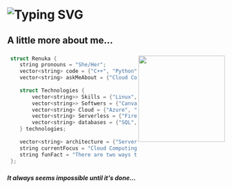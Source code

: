 <h1 <a href="https://git.io/typing-svg"><img src="https://readme-typing-svg.demolab.com?font=&size=35&pause=1000&color=39A3F7&repeat=false&random=true&width=435&lines=Hola!+I'm+Renuka" alt="Typing SVG" /></a></h2>

###

<h2 align="left">A little more about me...</h2>

###

<img align='right' src="https://media.giphy.com/media/ieyl9zmCjO4b4t6qoY/giphy.gif" width="200">

<p align="left">
 
```Cpp
 struct Renuka {
    string pronouns = "She/Her";
    vector<string> code = {"C++", "Python", "JavaScript", "Ruby"};
    vector<string> askMeAbout = {"Cloud Computing", "AI-ML", "LLM"};
    
    struct Technologies {
        vector<string>> Skills = {"Linux", "Git/GitHub", "PowerBI"};
        vector<string>> Softwers = {"Canva", "Figma"};
        vector<string> Cloud = {"Azure", "GCP", "Docker🐳"};
        vector<string> Serverless = {"Firebase", "Heroku", "Linode"};
        vector<string> databases = {"SQL", "sqlite"};
    } technologies;
    
    vector<string> architecture = {"Serverless Architecture",};
    string currentFocus = "Cloud Computing";
    string funFact = "There are two ways to write error-free programs; only the third one works";
 };
```
</p>

###

<em><b> It always seems impossible until it's done... </b></em>

